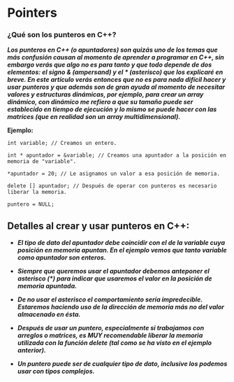# Pointers

### ¿Qué son los punteros en C++?

**_Los punteros en C++ (o apuntadores) son quizás uno de los temas que más confusión causan al momento de aprender a programar en C++, sin embargo verás que algo no es para tanto y que todo depende de dos elementos: el signo & (ampersand) y el * (asterisco) que los explicaré en breve. 
En este artículo verás entonces que no es para nada difícil hacer y usar punteros y que además son de gran ayuda al momento de necesitar valores y estructuras dinámicas, por ejemplo, para crear un array dinámico, con dinámico me refiero a que su tamaño puede ser establecido en tiempo de ejecución y lo mismo se puede hacer con las matrices (que en realidad son un array multidimensional)._**

**Ejemplo:**

```
int variable; // Creamos un entero.

int * apuntador = &variable; // Creamos una apuntador a la posición en memoria de "variable".

*apuntador = 20; // Le asignamos un valor a esa posición de memoria.

delete [] apuntador; // Después de operar con punteros es necesario liberar la memoria.

puntero = NULL;
```

## Detalles al crear y usar punteros en C++:

- **_El tipo de dato del apuntador debe coincidir con el de la variable cuya posición en memoria apuntan. En el ejemplo vemos que tanto variable como apuntador son enteros._**

- **_Siempre que queremos usar el apuntador debemos anteponer el asterisco (*) para indicar que usaremos el valor en la posición de memoria apuntada._**

- **_De no usar el asterisco el comportamiento sería impredecible. Estaremos haciendo uso de la dirección de memoria más no del valor almacenado en ésta._**

- **_Después de usar un puntero, especialmente si trabajamos con arreglos o matrices, es MUY recomendable liberar la memoria utilizada con la función delete (**tal como se ha visto en el ejemplo anterior**)._**

- **_Un puntero puede ser de cualquier tipo de dato, inclusive los podemos usar con tipos complejos._**
